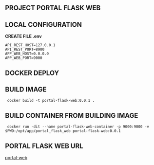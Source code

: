 ## PROJECT PORTAL FLASK WEB


## LOCAL CONFIGURATION 

**CREATE FILE .env**

```.env
API_REST_HOST=127.0.0.1
API_REST_PORT=8900
APP_WEB_HOST=0.0.0.0
APP_WEB_PORT=9000
```


## DOCKER DEPLOY

## BUILD IMAGE

```shell
 docker build -t portal-flask-web:0.0.1 .
 ```

## BUILD CONTAINER FROM BUILDING IMAGE

```shell
 docker run -dit --name portal-flask-web-container -p 9000:9000 -v $PWD:/opt/app/portal_flask_web portal-flask-web:0.0.1
 ```

## PORTAL FLASK WEB URL

[portal-web](http://127.0.0.1:9000/)
